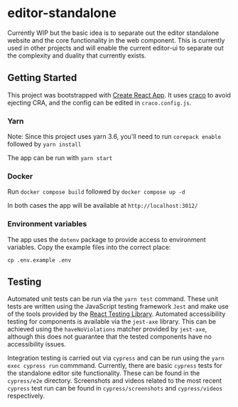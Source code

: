 # editor-standalone

Currently WIP but the basic idea is to separate out the editor standalone website and the core functionality in the web component. This is currently used in other projects and will enable the current editor-ui to separate out the complexity and duality that currently exists.

## Getting Started

This project was bootstrapped with [Create React App](https://github.com/facebook/create-react-app). It uses [craco](https://craco.js.org/) to avoid ejecting CRA, and the config can be edited in `craco.config.js`.

### Yarn

Note: Since this project uses yarn 3.6, you'll need to run `corepack enable` followed by `yarn install`

The app can be run with `yarn start`

### Docker

Run `docker compose build` followed by `docker compose up -d`

In both cases the app will be available at `http://localhost:3012/`

### Environment variables

The app uses the `dotenv` package to provide access to environment variables.
Copy the example files into the correct place:

```
cp .env.example .env
```

## Testing

Automated unit tests can be run via the `yarn test` command. These unit tests are written using the JavaScript testing framework `Jest` and make use of the tools provided by the [React Testing Library](https://testing-library.com/docs/). Automated accessibility testing for components is available via the `jest-axe` library. This can be achieved using the `haveNoViolations` matcher provided by `jest-axe`, although this does not guarantee that the tested components have no accessibility issues.

Integration testing is carried out via `cypress` and can be run using the `yarn exec cypress run` commmand. Currently, there are basic `cypress` tests for the standalone editor site functionality. These can be found in the `cypress/e2e` directory. Screenshots and videos related to the most recent `cypress` test run can be found in `cypress/screenshots` and `cypress/videos` respectively.
